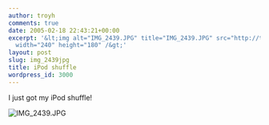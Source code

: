 ```yaml
---
author: troyh
comments: true
date: 2005-02-18 22:43:21+00:00
excerpt: '&lt;img alt="IMG_2439.JPG" title="IMG_2439.JPG" src="http://troyandgay.com/pix/IMG_2439-thumbnail.jpg"
  width="240" height="180" /&gt;'
layout: post
slug: img_2439jpg
title: iPod shuffle
wordpress_id: 3000
---
```


I just got my iPod shuffle!

![IMG_2439.JPG](http://troyandgay.com/pix/IMG_2439.JPG)
